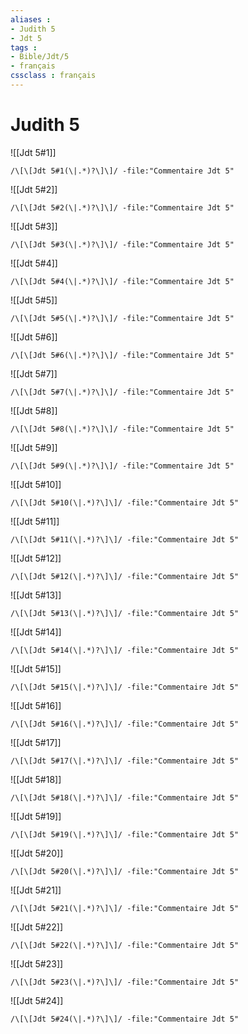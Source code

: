 ```yaml
---
aliases : 
- Judith 5
- Jdt 5
tags : 
- Bible/Jdt/5
- français
cssclass : français
---
```


# Judith 5

![[Jdt 5#1]]

```query
/\[\[Jdt 5#1(\|.*)?\]\]/ -file:"Commentaire Jdt 5"
```

![[Jdt 5#2]]

```query
/\[\[Jdt 5#2(\|.*)?\]\]/ -file:"Commentaire Jdt 5"
```

![[Jdt 5#3]]

```query
/\[\[Jdt 5#3(\|.*)?\]\]/ -file:"Commentaire Jdt 5"
```

![[Jdt 5#4]]

```query
/\[\[Jdt 5#4(\|.*)?\]\]/ -file:"Commentaire Jdt 5"
```

![[Jdt 5#5]]

```query
/\[\[Jdt 5#5(\|.*)?\]\]/ -file:"Commentaire Jdt 5"
```

![[Jdt 5#6]]

```query
/\[\[Jdt 5#6(\|.*)?\]\]/ -file:"Commentaire Jdt 5"
```

![[Jdt 5#7]]

```query
/\[\[Jdt 5#7(\|.*)?\]\]/ -file:"Commentaire Jdt 5"
```

![[Jdt 5#8]]

```query
/\[\[Jdt 5#8(\|.*)?\]\]/ -file:"Commentaire Jdt 5"
```

![[Jdt 5#9]]

```query
/\[\[Jdt 5#9(\|.*)?\]\]/ -file:"Commentaire Jdt 5"
```

![[Jdt 5#10]]

```query
/\[\[Jdt 5#10(\|.*)?\]\]/ -file:"Commentaire Jdt 5"
```

![[Jdt 5#11]]

```query
/\[\[Jdt 5#11(\|.*)?\]\]/ -file:"Commentaire Jdt 5"
```

![[Jdt 5#12]]

```query
/\[\[Jdt 5#12(\|.*)?\]\]/ -file:"Commentaire Jdt 5"
```

![[Jdt 5#13]]

```query
/\[\[Jdt 5#13(\|.*)?\]\]/ -file:"Commentaire Jdt 5"
```

![[Jdt 5#14]]

```query
/\[\[Jdt 5#14(\|.*)?\]\]/ -file:"Commentaire Jdt 5"
```

![[Jdt 5#15]]

```query
/\[\[Jdt 5#15(\|.*)?\]\]/ -file:"Commentaire Jdt 5"
```

![[Jdt 5#16]]

```query
/\[\[Jdt 5#16(\|.*)?\]\]/ -file:"Commentaire Jdt 5"
```

![[Jdt 5#17]]

```query
/\[\[Jdt 5#17(\|.*)?\]\]/ -file:"Commentaire Jdt 5"
```

![[Jdt 5#18]]

```query
/\[\[Jdt 5#18(\|.*)?\]\]/ -file:"Commentaire Jdt 5"
```

![[Jdt 5#19]]

```query
/\[\[Jdt 5#19(\|.*)?\]\]/ -file:"Commentaire Jdt 5"
```

![[Jdt 5#20]]

```query
/\[\[Jdt 5#20(\|.*)?\]\]/ -file:"Commentaire Jdt 5"
```

![[Jdt 5#21]]

```query
/\[\[Jdt 5#21(\|.*)?\]\]/ -file:"Commentaire Jdt 5"
```

![[Jdt 5#22]]

```query
/\[\[Jdt 5#22(\|.*)?\]\]/ -file:"Commentaire Jdt 5"
```

![[Jdt 5#23]]

```query
/\[\[Jdt 5#23(\|.*)?\]\]/ -file:"Commentaire Jdt 5"
```

![[Jdt 5#24]]

```query
/\[\[Jdt 5#24(\|.*)?\]\]/ -file:"Commentaire Jdt 5"
```

